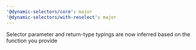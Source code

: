 ```yaml
---
'@dynamic-selectors/core': major
'@dynamic-selectors/with-reselect': major
---
```


Selector parameter and return-type typings are now inferred based on the function you provide

